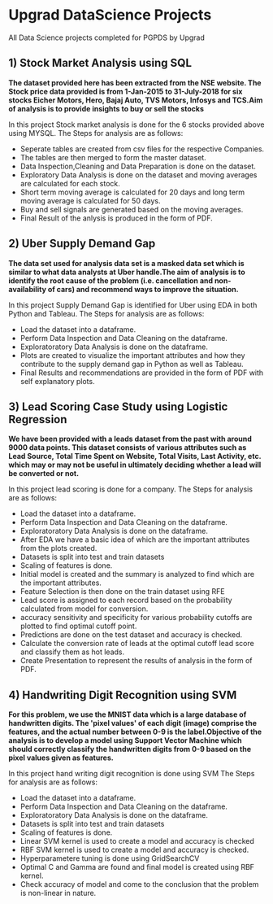 # Upgrad DataScience Projects
All Data Science projects completed for PGPDS by Upgrad

## 1) Stock Market Analysis using SQL

**The dataset provided here has been extracted from the NSE website. The Stock price data provided is from 1-Jan-2015 to 31-July-2018 for six stocks Eicher Motors, Hero, Bajaj Auto, TVS Motors, Infosys and TCS.Aim of analysis is to provide insights to buy or sell the stocks**

In this project Stock market analysis is done for the 6 stocks provided above using MYSQL.
The Steps for analysis are as follows:
* Seperate tables are created from csv files for the respective Companies.
* The tables are then merged to form the master dataset.
* Data Inspection,Cleaning and Data Preparation is done on the dataset.
* Exploratory Data Analysis is done on the dataset and moving averages are calculated for each stock.
* Short term moving average is calculated for 20 days and long term moving average is calculated for 50 days.
* Buy and sell signals are generated based on the moving averages.
* Final Result of the anlysis is produced in the form of PDF.


## 2) Uber Supply Demand Gap

**The data set used for analysis  data set is a masked data set which is similar to what data analysts at Uber handle.The aim of analysis is to identify the root cause of the problem (i.e. cancellation and non-availability of cars) and recommend ways to improve the situation.**

In this project Supply Demand Gap is identified for Uber using EDA in both Python and Tableau.
The Steps for analysis are as follows:
* Load the dataset into a dataframe.
* Perform Data Inspection and  Data Cleaning on the dataframe.
* Exploratoratory Data Analysis is done on the dataframe.
* Plots are created to visualize the important attributes and how they contribute to the supply demand gap in Python as well as Tableau.
* Final Results and recommendations are provided in the form of PDF with self explanatory plots.

## 3) Lead Scoring Case Study using Logistic Regression

**We have been provided with a leads dataset from the past with around 9000 data points. This dataset consists of various attributes such as Lead Source, Total Time Spent on Website, Total Visits, Last Activity, etc. which may or may not be useful in ultimately deciding whether a lead will be converted or not.**

In this project lead scoring is done for a company.
The Steps for analysis are as follows:
* Load the dataset into a dataframe.
* Perform Data Inspection and  Data Cleaning on the dataframe.
* Exploratoratory Data Analysis is done on the dataframe.
* After EDA we have a basic idea of which are the important attributes from the plots created.
* Datasets is split into test and train datasets
* Scaling of features is done.
* Initial model is created and the summary is analyzed to find which are the important attributes.
* Feature Selection is then done on the train dataset using RFE
* Lead score is assigned to each record based on the probability calculated from model for conversion.
* accuracy sensitivity and specificity for various probability cutoffs are plotted to find optimal cutoff point.
* Predictions are done on the test dataset and accuracy is checked.
* Calculate the conversion rate of leads at the optimal cutoff lead score and classify them as hot leads.
* Create Presentation to represent the results of analysis in the form of PDF.

## 4) Handwriting Digit Recognition using SVM

**For this problem, we use the MNIST data which is a large database of handwritten digits. The 'pixel values' of each digit (image) comprise the features, and the actual number between 0-9 is the label.Objective of the analysis  is to develop a model using Support Vector Machine which should correctly classify the handwritten digits from 0-9 based on the pixel values given as features.**

In this project hand writing  digit recognition is done using SVM
The Steps for analysis are as follows:
* Load the dataset into a dataframe.
* Perform Data Inspection and  Data Cleaning on the dataframe.
* Exploratoratory Data Analysis is done on the dataframe.
* Datasets is split into test and train datasets
* Scaling of features is done.
* Linear SVM kernel is used to create a model and accuracy is checked
* RBF SVM kernel  is used to create a model and accuracy is checked.
* Hyperparametere tuning is done using GridSearchCV
* Optimal C and Gamma are found and final model is created using RBF kernel.
* Check accuracy of model and come to the conclusion that the problem is non-linear in nature.



